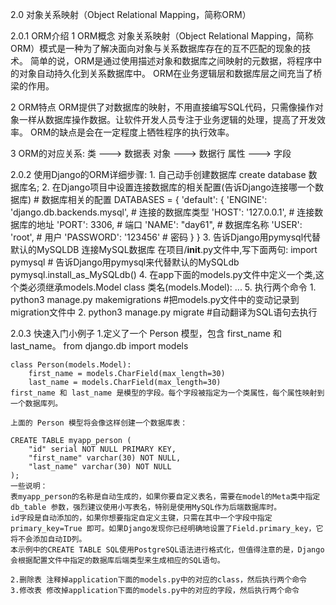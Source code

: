2.0 对象关系映射（Object Relational Mapping，简称ORM）

2.0.1 ORM介绍
1 ORM概念
对象关系映射（Object Relational Mapping，简称ORM）模式是一种为了解决面向对象与关系数据库存在的互不匹配的现象的技术。
简单的说，ORM是通过使用描述对象和数据库之间映射的元数据，将程序中的对象自动持久化到关系数据库中。
ORM在业务逻辑层和数据库层之间充当了桥梁的作用。

2 ORM特点
ORM提供了对数据库的映射，不用直接编写SQL代码，只需像操作对象一样从数据库操作数据。让软件开发人员专注于业务逻辑的处理，提高了开发效率。
ORM的缺点是会在一定程度上牺牲程序的执行效率。

3 ORM的对应关系:
		类          --->      数据表
		对象        --->      数据行
		属性        --->      字段
		
2.0.2 使用Django的ORM详细步骤:
	1. 自己动手创建数据库
		create database 数据库名;
	2. 在Django项目中设置连接数据库的相关配置(告诉Django连接哪一个数据库)
		# 数据库相关的配置
		DATABASES = {
			'default': {
				'ENGINE': 'django.db.backends.mysql',  # 连接的数据库类型
				'HOST': '127.0.0.1',  # 连接数据库的地址
				'PORT': 3306,  # 端口
				'NAME': "day61",  # 数据库名称
				'USER': 'root',  # 用户
				'PASSWORD': '123456'  # 密码
			}
		}
	3. 告诉Django用pymysql代替默认的MySQLDB 连接MySQL数据库
		在项目/__init__.py文件中,写下面两句:
			import pymysql
			# 告诉Django用pymysql来代替默认的MySQLdb
			pymysql.install_as_MySQLdb()
	4. 在app下面的models.py文件中定义一个类,这个类必须继承models.Model
		class 类名(models.Model):
			...
	5. 执行两个命令
		1. python3 manage.py makemigrations #把models.py文件中的变动记录到migration文件中
		2. python3 manage.py migrate		#自动翻译为SQL语句去执行
		
2.0.3 快速入门小例子 
	1.定义了一个 Person 模型，包含 first_name 和 last_name。
	from django.db import models

	class Person(models.Model):
		first_name = models.CharField(max_length=30)
		last_name = models.CharField(max_length=30)
	first_name 和 last_name 是模型的字段。每个字段被指定为一个类属性，每个属性映射到一个数据库列。

	上面的 Person 模型将会像这样创建一个数据库表：

	CREATE TABLE myapp_person (
		"id" serial NOT NULL PRIMARY KEY,
		"first_name" varchar(30) NOT NULL,
		"last_name" varchar(30) NOT NULL
	);
	一些说明：
	表myapp_person的名称是自动生成的，如果你要自定义表名，需要在model的Meta类中指定 db_table 参数，强烈建议使用小写表名，特别是使用MySQL作为后端数据库时。
	id字段是自动添加的，如果你想要指定自定义主键，只需在其中一个字段中指定 primary_key=True 即可。如果Django发现你已经明确地设置了Field.primary_key，它将不会添加自动ID列。
	本示例中的CREATE TABLE SQL使用PostgreSQL语法进行格式化，但值得注意的是，Django会根据配置文件中指定的数据库后端类型来生成相应的SQL语句。		

	2.删除表 注释掉application下面的models.py中的对应的class，然后执行两个命令
	3.修改表 修改掉application下面的models.py中的对应的字段，然后执行两个命令
	
	
		
		
		
